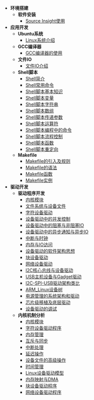 - **环境搭建**
  - **软件安装**
    - [Source Insight使用](/_docs/linux/environment_construction/01_sourceinsight使用.md) 
- **应用开发**
  - **Ubuntu系统**
    - [Linux系统介绍](/_docs/linux/application_development/ubuntu/01_linux系统介绍.md)
  - **GCC编译器**
    - [GCC编译器的使用](/_docs/linux/application_development/gcc/01_gcc编译器的使用.md)
  - **文件IO**
    - [文件IO介绍](/_docs/linux/application_development/io/01_文件IO.md)
  - **Shell脚本**
    - [Shell简介](/_docs/linux/application_development/shell/01_shell简介.md)
    - [Shell常用命令](/_docs/linux/application_development/shell/02_shell常用命令.md)
    - [Shell脚本基本知识](/_docs/linux/application_development/shell/03_shell脚本基本知识.md)
    - [Shell脚本变量](/_docs/linux/application_development/shell/04_shell变量.md)
    - [Shell脚本字符串](/_docs/linux/application_development/shell/05_shell字符串.md)
    - [Shell脚本数组](/_docs/linux/application_development/shell/06_shell数组.md)
    - [Shell脚本传递参数](/_docs/linux/application_development/shell/07_shell传递参数.md)
    - [Shell脚本运算符](/_docs/linux/application_development/shell/08_shell运算符.md)
    - [Shell脚本编程中的命令](/_docs/linux/application_development/shell/09_shell编程中的命令.md)
    - [Shell脚本流程控制](/_docs/linux/application_development/shell/10_shell流程控制.md)
    - [Shell脚本函数](/_docs/linux/application_development/shell/11_shell函数.md)
    - [Shell脚本重定向](/_docs/linux/application_development/shell/12_shell重定向.md)
  - **Makefile**
    - [Makefile的引入及规则](/_docs/linux/application_development/makefile/01_Makefile的引入及规则.md)
    - [Makefile的语法](/_docs/linux/application_development/makefile/02_Makefile的语法.md)
    - [Makefile函数](/_docs/linux/application_development/makefile/03_Makefile函数.md)
    - [Makefile实例](/_docs/linux/application_development/makefile/04_Makefile实例.md)
- **驱动开发**
  - **驱动程序开发**
    - [内核模块](/_docs/linux/drive_development/drive_program/01_内核模块.md)
    - [文件系统与设备文件](/_docs/linux/drive_development/drive_program/02_文件系统与设备文件.md)
    - [字符设备驱动](/_docs/linux/drive_development/drive_program/03_字符设备驱动.md)
    - [设备驱动中的并发控制](/_docs/linux/drive_development/drive_program/04_设备驱动中的并发控制.md)
    - [设备驱动中的阻塞与非阻塞IO](/_docs/linux/drive_development/drive_program/05_设备驱动中的阻塞与非阻塞IO.md)
    - [设备驱动中的异步通知与异步IO](/_docs/linux/drive_development/drive_program/06_设备驱动中的异步通知与异步IO.md.md)
    - [中断与时钟](/_docs/linux/drive_development/drive_program/07_中断与时钟.md)
    - [内存与IO访问](/_docs/linux/drive_development/drive_program/08_内存与IO访问.md)
    - [设备驱动的软件架构思想](/_docs/linux/drive_development/drive_program/09_设备驱动的软件架构思想.md)
    - [块设备驱动](/_docs/linux/drive_development/drive_program/10_块设备驱动.md)
    - [网络设备驱动](/_docs/linux/drive_development/drive_program/11_网络设备驱动.md)
    - [I2C核心总线与设备驱动](/_docs/linux/drive_development/drive_program/12_I2C核心总线与设备驱动.md)
    - [USB主机设备与Gadget驱动](/_docs/linux/drive_development/drive_program/13_USB主机设备与Gadget驱动.md)
    - [I2C-SPI-USB驱动架构类比](/_docs/linux/drive_development/drive_program/14_I2C-SPI-USB驱动架构类比.md)
    - [ARM_Linux设备树](/_docs/linux/drive_development/drive_program/15_ARM_Linux设备树.md)
    - [电源管理的系统架构和驱动](/_docs/linux/drive_development/drive_program/16_电源管理的系统架构和驱动.md)
    - [芯片级移植及底层驱动](/_docs/linux/drive_development/drive_program/17_芯片级移植及底层驱动.md)
    - [设备驱动的调试](/_docs/linux/drive_development/drive_program/18_设备驱动的调试.md)
  - **内核机制分析**
    - [内核模块](/_docs/linux/drive_development/kernel_mechanism/01_内核模块.md)
    - [字符设备驱动程序](/_docs/linux/drive_development/kernel_mechanism/02_字符设备驱动程序.md)
    - [内存管理](/_docs/linux/drive_development/kernel_mechanism/03_内存管理.md)
    - [互斥与同步](/_docs/linux/drive_development/kernel_mechanism/04_互斥与同步.md)
    - [中断处理](/_docs/linux/drive_development/kernel_mechanism/05_中断处理.md)
    - [延迟操作](/_docs/linux/drive_development/kernel_mechanism/06_延迟操作.md)
    - [设备文件的高级操作](/_docs/linux/drive_development/kernel_mechanism/07_设备文件的高级操作.md)
    - [时间管理](/_docs/linux/drive_development/kernel_mechanism/08_时间管理.md)
    - [Linux设备驱动模型](/_docs/linux/drive_development/kernel_mechanism/09_Linux设备驱动模型.md)
    - [内存映射与DMA](/_docs/linux/drive_development/kernel_mechanism/10_内存映射与DMA.md)
    - [块设备驱动程序](/_docs/linux/drive_development/kernel_mechanism/11_块设备驱动程序.md)
    - [网络设备驱动程序](/_docs/linux/drive_development/kernel_mechanism/12_网络设备驱动程序.md)
